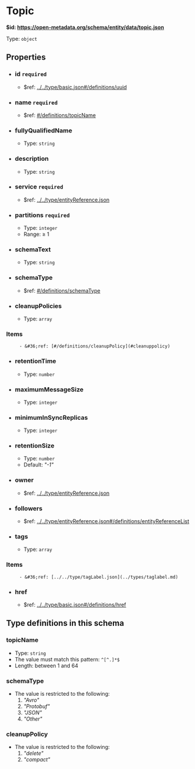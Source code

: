 # Topic

<b id="https/open-metadata.org/schema/entity/data/topic.json">&#36;id: https://open-metadata.org/schema/entity/data/topic.json </b>

Type: `object`

## Properties
 - ### id `required`
	 - &#36;ref: [../../type/basic.json#/definitions/uuid](../types/basic.md#uuid)
 - ### name `required`
	 - &#36;ref: [#/definitions/topicName](#topicname)
 - ### fullyQualifiedName
	 - Type: `string`
 - ### description
	 - Type: `string`
 - ### service `required`
	 - &#36;ref: [../../type/entityReference.json](../types/entityreference.md)
 - ### partitions `required`
	 - Type: `integer`
	 - Range:  &ge; 1
 - ### schemaText
	 - Type: `string`
 - ### schemaType
	 - &#36;ref: [#/definitions/schemaType](#schematype)
 - ### cleanupPolicies
	 - Type: `array`
### Items
		 - &#36;ref: [#/definitions/cleanupPolicy](#cleanuppolicy)
 - ### retentionTime
	 - Type: `number`
 - ### maximumMessageSize
	 - Type: `integer`
 - ### minimumInSyncReplicas
	 - Type: `integer`
 - ### retentionSize
	 - Type: `number`
	 - Default: _"-1"_
 - ### owner
	 - &#36;ref: [../../type/entityReference.json](../types/entityreference.md)
 - ### followers
	 - &#36;ref: [../../type/entityReference.json#/definitions/entityReferenceList](../types/entityreference.md#entityreferencelist)
 - ### tags
	 - Type: `array`
### Items
		 - &#36;ref: [../../type/tagLabel.json](../types/taglabel.md)
 - ### href
	 - &#36;ref: [../../type/basic.json#/definitions/href](../types/basic.md#href)


## Type definitions in this schema
### topicName

 - Type: `string`
 - The value must match this pattern: `^[^.]*$`
 - Length: between 1 and 64


### schemaType

 - The value is restricted to the following: 
	 1. _"Avro"_
	 2. _"Protobuf"_
	 3. _"JSON"_
	 4. _"Other"_


### cleanupPolicy

 - The value is restricted to the following: 
	 1. _"delete"_
	 2. _"compact"_


